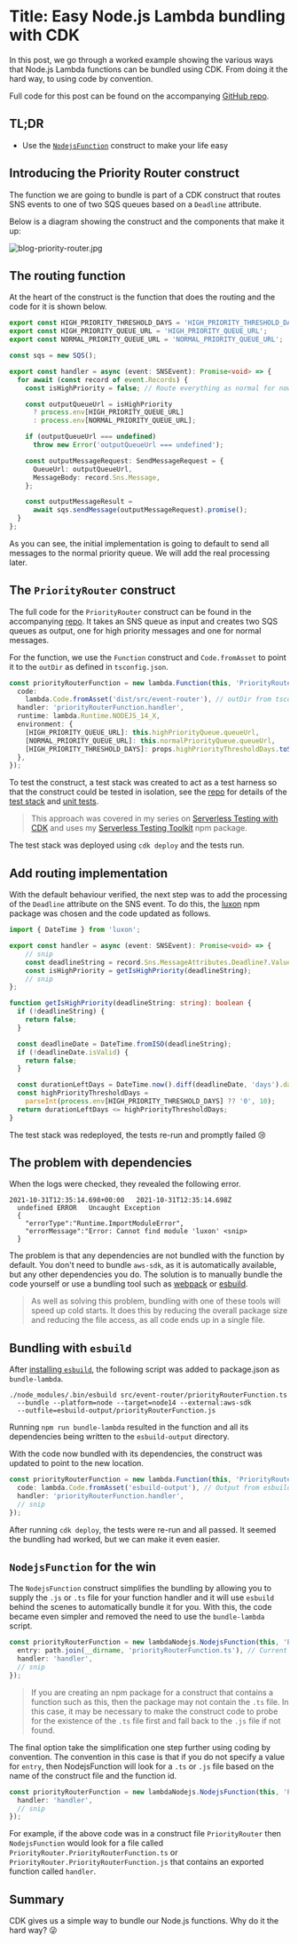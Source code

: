 # Title: Easy Node.js Lambda bundling with CDK

In this post, we go through a worked example showing the various ways that Node.js Lambda functions can be bundled using CDK. From doing it the hard way, to using code by convention.

Full code for this post can be found on the accompanying [GitHub repo](https://github.com/andybalham/blog-source-code/tree/master/lambda-bundling-and-hotswap).

## TL;DR

* Use the [`NodejsFunction`](https://docs.aws.amazon.com/cdk/api/latest/docs/@aws-cdk_aws-lambda-nodejs.NodejsFunction.html) construct to make your life easy

## Introducing the Priority Router construct

The function we are going to bundle is part of a CDK construct that routes SNS events to one of two SQS queues based on a `Deadline` attribute.

Below is a diagram showing the construct and the components that make it up:

![blog-priority-router.jpg](https://cdn.hashnode.com/res/hashnode/image/upload/v1635801596138/EI5RhYmDW.jpeg)

## The routing function

At the heart of the construct is the function that does the routing and the code for it is shown below. 

```TypeScript
export const HIGH_PRIORITY_THRESHOLD_DAYS = 'HIGH_PRIORITY_THRESHOLD_DAYS';
export const HIGH_PRIORITY_QUEUE_URL = 'HIGH_PRIORITY_QUEUE_URL';
export const NORMAL_PRIORITY_QUEUE_URL = 'NORMAL_PRIORITY_QUEUE_URL';

const sqs = new SQS();

export const handler = async (event: SNSEvent): Promise<void> => {
  for await (const record of event.Records) {
    const isHighPriority = false; // Route everything as normal for now

    const outputQueueUrl = isHighPriority
      ? process.env[HIGH_PRIORITY_QUEUE_URL]
      : process.env[NORMAL_PRIORITY_QUEUE_URL];

    if (outputQueueUrl === undefined) 
      throw new Error('outputQueueUrl === undefined');

    const outputMessageRequest: SendMessageRequest = {
      QueueUrl: outputQueueUrl,
      MessageBody: record.Sns.Message,
    };

    const outputMessageResult = 
      await sqs.sendMessage(outputMessageRequest).promise();
  }
};
```

As you can see, the initial implementation is going to default to send all messages to the normal priority queue. We will add the real processing later.

## The `PriorityRouter` construct

The full code for the `PriorityRouter` construct can be found in the accompanying [repo](https://github.com/andybalham/blog-source-code/blob/master/lambda-bundling-and-hotswap/src/event-router/PriorityRouter-v4.ts). It takes an SNS queue as input and creates two SQS queues as output, one for high priority messages and one for normal messages.

For the function, we use the `Function` construct and `Code.fromAsset` to point it to the `outDir` as defined in `tsconfig.json`.

```TypeScript
const priorityRouterFunction = new lambda.Function(this, 'PriorityRouterFunction', {
  code: 
    lambda.Code.fromAsset('dist/src/event-router'), // outDir from tsconfig.json
  handler: 'priorityRouterFunction.handler',
  runtime: lambda.Runtime.NODEJS_14_X,
  environment: {
    [HIGH_PRIORITY_QUEUE_URL]: this.highPriorityQueue.queueUrl,
    [NORMAL_PRIORITY_QUEUE_URL]: this.normalPriorityQueue.queueUrl,
    [HIGH_PRIORITY_THRESHOLD_DAYS]: props.highPriorityThresholdDays.toString(),
  },
});
```

To test the construct, a test stack was created to act as a test harness so that the construct could be tested in isolation, see the [repo](https://github.com/andybalham/blog-source-code/tree/master/lambda-bundling-and-hotswap) for details of the [test stack](https://github.com/andybalham/blog-source-code/blob/master/lambda-bundling-and-hotswap/lib/PriorityRouterTestStack.ts) and [unit tests](https://github.com/andybalham/blog-source-code/blob/master/lambda-bundling-and-hotswap/test/PriorityRouter.test.ts). 

> This approach was covered in my series on [Serverless Testing with CDK](https://www.10printiamcool.com/series/integration-test-with-cdk) and uses my [Serverless Testing Toolkit](https://www.npmjs.com/package/@andybalham/sls-testing-toolkit) npm package.

The test stack was deployed using `cdk deploy` and the tests run.

## Add routing implementation

With the default behaviour verified, the next step was to add the processing of the `Deadline` attribute on the SNS event. To do this, the [luxon](https://www.npmjs.com/package/luxon?activeTab=readme) npm package was chosen and the code updated as follows.

```TypeScript
import { DateTime } from 'luxon';

export const handler = async (event: SNSEvent): Promise<void> => {
    // snip
    const deadlineString = record.Sns.MessageAttributes.Deadline?.Value as string;
    const isHighPriority = getIsHighPriority(deadlineString);
    // snip
};

function getIsHighPriority(deadlineString: string): boolean {
  if (!deadlineString) {
    return false;
  }

  const deadlineDate = DateTime.fromISO(deadlineString);
  if (!deadlineDate.isValid) {
    return false;
  }

  const durationLeftDays = DateTime.now().diff(deadlineDate, 'days').days;
  const highPriorityThresholdDays = 
    parseInt(process.env[HIGH_PRIORITY_THRESHOLD_DAYS] ?? '0', 10);
  return durationLeftDays <= highPriorityThresholdDays;
}
```

The test stack was redeployed, the tests re-run and promptly failed 😢

## The problem with dependencies

When the logs were checked, they revealed the following error.

```
2021-10-31T12:35:14.698+00:00	2021-10-31T12:35:14.698Z	
  undefined	ERROR	Uncaught Exception 	
  {
    "errorType":"Runtime.ImportModuleError",
    "errorMessage":"Error: Cannot find module 'luxon' <snip>
  }
```

The problem is that any dependencies are not bundled with the function by default. You don't need to bundle `aws-sdk`, as it is automatically available, but any other dependencies you do. The solution is to manually bundle the code yourself or use a bundling tool such as [webpack](https://webpack.js.org/) or [esbuild](https://esbuild.github.io/). 

> As well as solving this problem, bundling with one of these tools will speed up cold starts. It does this by reducing the overall package size and reducing the file access, as all code ends up in a single file.

## Bundling with `esbuild`

After [installing `esbuild`](https://esbuild.github.io/getting-started/#install-esbuild), the following script was added to package.json as `bundle-lambda`. 

```
./node_modules/.bin/esbuild src/event-router/priorityRouterFunction.ts
  --bundle --platform=node --target=node14 --external:aws-sdk 
  --outfile=esbuild-output/priorityRouterFunction.js
```

Running `npm run bundle-lambda` resulted in the function and all its dependencies being written to the `esbuild-output` directory.

With the code now bundled with its dependencies, the construct was updated to point to the new location.

```TypeScript
const priorityRouterFunction = new lambda.Function(this, 'PriorityRouterFunction', {
  code: lambda.Code.fromAsset('esbuild-output'), // Output from esbuild
  handler: 'priorityRouterFunction.handler',
  // snip
});
```

After running `cdk deploy`, the tests were re-run and all passed. It seemed the bundling had worked, but we can make it even easier.

## `NodejsFunction` for the win

The `NodejsFunction` construct simplifies the bundling by allowing you to supply the `.js` or `.ts` file for your function handler and it will use `esbuild` behind the scenes to automatically bundle it for you. With this, the code became even simpler and removed the need to use the `bundle-lambda` script.

```TypeScript
const priorityRouterFunction = new lambdaNodejs.NodejsFunction(this, 'PriorityRouterFunction', {
  entry: path.join(__dirname, 'priorityRouterFunction.ts'), // Current directory
  handler: 'handler',
  // snip
});
```

> If you are creating an npm package for a construct that contains a function such as this, then the package may not contain the `.ts` file. In this case, it may be necessary to make the construct code to probe for the existence of the `.ts` file first and fall back to the `.js` file if not found.

The final option take the simplification one step further using coding by convention. The convention in this case is that if you do not specify a value for `entry`, then NodejsFunction will look for a `.ts` or `.js` file based on the name of the construct file and the function id.

```TypeScript
const priorityRouterFunction = new lambdaNodejs.NodejsFunction(this, 'PriorityRouterFunction', {
  handler: 'handler',
  // snip
});
```

For example, if the above code was in a construct file `PriorityRouter` then `NodejsFunction` would look for a file called `PriorityRouter.PriorityRouterFunction.ts` or `PriorityRouter.PriorityRouterFunction.js` that contains an exported function called `handler`.

## Summary

CDK gives us a simple way to bundle our Node.js functions. Why do it the hard way? 😜

